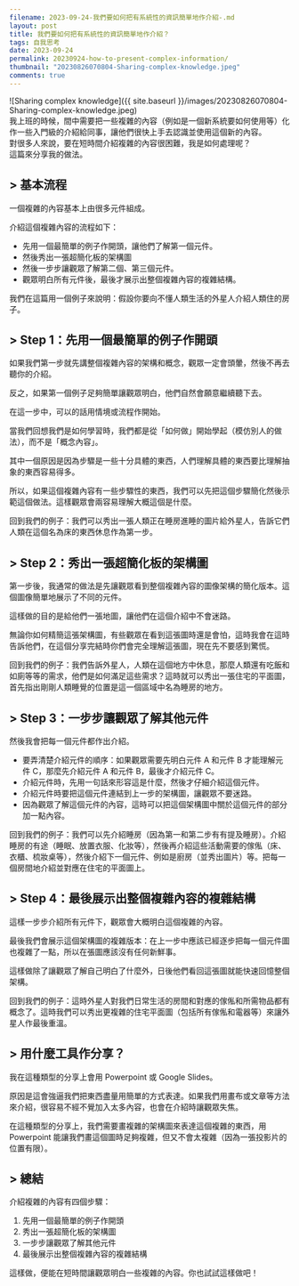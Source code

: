 ```yaml
---
filename: 2023-09-24-我們要如何把有系統性的資訊簡單地作介紹-.md
layout: post
title: 我們要如何把有系統性的資訊簡單地作介紹？
tags: 自我思考
date: 2023-09-24
permalink: 20230924-how-to-present-complex-information/
thumbnail: "20230826070804-Sharing-complex-knowledge.jpeg"
comments: true
---
```


![Sharing complex knowledge]({{ site.baseurl }}/images/20230826070804-Sharing-complex-knowledge.jpeg)  
我上班的時候，間中需要把一些複雜的內容（例如是一個新系統要如何使用等）化作一些入門級的介紹給同事，讓他們很快上手去認識並使用這個新的內容。<br/>
對很多人來說，要在短時間介紹複雜的內容很困難，我是如何處理呢？<br/>
這篇來分享我的做法。

## > 基本流程

一個複雜的內容基本上由很多元件組成。

介紹這個複雜內容的流程如下：

- 先用一個最簡單的例子作開頭，讓他們了解第一個元件。
- 然後秀出一張超簡化板的架構圖
- 然後一步步讓觀眾了解第二個、第三個元件。
- 觀眾明白所有元件後，最後才展示出整個複雜內容的複雜結構。

我們在這篇用一個例子來說明：假設你要向不懂人類生活的外星人介紹人類住的房子。

## > Step 1：先用一個最簡單的例子作開頭

如果我們第一步就先講整個複雜內容的架構和概念，觀眾一定會頭暈，然後不再去聽你的介紹。

反之，如果第一個例子足夠簡單讓觀眾明白，他們自然會願意繼續聽下去。

在這一步中，可以的話用情境或流程作開始。

當我們回想我們是如何學習時，我們都是從「如何做」開始學起（模仿別人的做法），而不是「概念內容」。　

其中一個原因是因為步驟是一些十分具體的東西，人們理解具體的東西要比理解抽象的東西容易得多。

所以，如果這個複雜內容有一些步驟性的東西，我們可以先把這個步驟簡化然後示範這個做法。這樣觀眾會兩容易理解大概這個是什麼。

回到我們的例子：我們可以秀出一張人類正在睡房進睡的圖片給外星人，告訴它們人類在這個名為床的東西休息作為第一步。
## > Step 2：秀出一張超簡化板的架構圖

第一步後，我通常的做法是先讓觀眾看到整個複雜內容的圖像架構的簡化版本。這個圖像簡單地展示了不同的元件。

這樣做的目的是給他們一張地圖，讓他們在這個介紹中不會迷路。

無論你如何精簡這張架構圖，有些觀眾在看到這張圖時還是會怕，這時我會在這時告訴他們，在這個分享完結時你們會完全理解這張圖，現在先不要感到驚慌。

回到我們的例子：我們告訴外星人，人類在這個地方中休息，那麼人類還有吃飯和如廁等等的需求，他們是如何滿足這些需求？這時就可以秀出一張住宅的平面圖，首先指出剛剛人類睡覺的位置是這一個區域中名為睡房的地方。

## > Step 3：一步步讓觀眾了解其他元件

然後我會把每一個元件都作出介紹。

- 要弄清楚介紹元件的順序：如果觀眾需要先明白元件 A 和元件 B 才能理解元件 C，那麼先介紹元件 A 和元件 B，最後才介紹元件 C。
- 介紹元件時，先用一句話來形容這是什麼，然後才仔細介紹這個元件。
- 介紹元件時要把這個元件連結到上一步的架構圖，讓觀眾不要迷路。
- 因為觀眾了解這個元件的內容，這時可以把這個架構圖中關於這個元件的部分加一點內容。

回到我們的例子：我們可以先介紹睡房（因為第一和第二步有有提及睡房）。介紹睡房的有途（睡眠、放置衣服、化妝等），然後再介紹這些活動需要的傢俬（床、衣櫃、梳妝桌等），然後介紹下一個元件、例如是廚房（並秀出圖片）等。把每一個房間地介紹並對應在住宅的平面圖上。

## > Step 4：最後展示出整個複雜內容的複雜結構

這樣一步步介紹所有元件下，觀眾會大概明白這個複雜的內容。

最後我們會展示這個架構圖的複雜版本：在上一步中應該已經逐步把每一個元件圖也複雜了一點，所以在張圖應該沒有任何新鮮事。

這樣做除了讓觀眾了解自己明白了什麼外，日後他們看回這張圖就能快速回憶整個架構。

回到我們的例子：這時外星人對我們日常生活的房間和對應的傢俬和所需物品都有概念了。這時我們可以秀出更複雜的住宅平面圖（包括所有傢俬和電器等）來讓外星人作最後重溫。

## > 用什麼工具作分享？

我在這種類型的分享上會用 Powerpoint 或 Google Slides。

原因是這會強逼我們把東西盡量用簡單的方式表達。如果我們用畫布或文章等方法來介紹，很容易不經不覺加入太多內容，也會在介紹時讓觀眾失焦。

在這種類型的分享上，我們需要畫複雜的架構圖來表達這個複雜的東西，用 Powerpoint 能讓我們畫這個圖時足夠複雜，但又不會太複雜（因為一張投影片的位置有限）。

## > 總結

介紹複雜的內容有四個步驟：

1. 先用一個最簡單的例子作開頭
2. 秀出一張超簡化板的架構圖
3. 一步步讓觀眾了解其他元件
4. 最後展示出整個複雜內容的複雜結構

這樣做，便能在短時間讓觀眾明白一些複雜的內容。你也試試這樣做吧！
